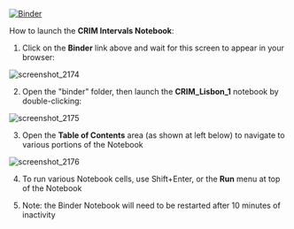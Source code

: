 [![Binder](https://mybinder.org/badge_logo.svg)](https://mybinder.org/v2/gh/RichardFreedman/CRIM_Public_Notebooks/HEAD?urlpath=lab)

How to launch the **CRIM Intervals Notebook**:

1.  Click on the **Binder** link above and wait for this screen to appear in your browser:

![screenshot_2174](https://user-images.githubusercontent.com/4398776/124515530-b0c95f80-ddad-11eb-9ccb-29ebff210089.png)

2.  Open the "binder" folder, then launch the **CRIM_Lisbon_1** notebook by double-clicking:

![screenshot_2175](https://user-images.githubusercontent.com/4398776/124515570-ca6aa700-ddad-11eb-95f0-a4468e3dbee1.png)

3. Open the **Table of Contents** area (as shown at left below) to navigate to various portions of the Notebook

![screenshot_2176](https://user-images.githubusercontent.com/4398776/124515665-f84feb80-ddad-11eb-9037-f1d0583e47a2.png)

4. To run various Notebook cells, use Shift+Enter, or the **Run** menu at top of the Notebook

5.  Note:  the Binder Notebook will need to be restarted after 10 minutes of inactivity
